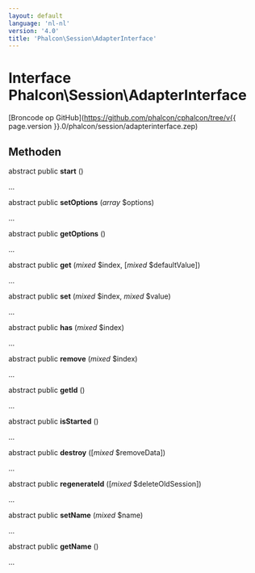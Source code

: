 ```yaml
---
layout: default
language: 'nl-nl'
version: '4.0'
title: 'Phalcon\Session\AdapterInterface'
---
```


# Interface **Phalcon\Session\AdapterInterface**

[Broncode op GitHub](https://github.com/phalcon/cphalcon/tree/v{{ page.version }}.0/phalcon/session/adapterinterface.zep)

## Methoden

abstract public **start** ()

...

abstract public **setOptions** (*array* $options)

...

abstract public **getOptions** ()

...

abstract public **get** (*mixed* $index, [*mixed* $defaultValue])

...

abstract public **set** (*mixed* $index, *mixed* $value)

...

abstract public **has** (*mixed* $index)

...

abstract public **remove** (*mixed* $index)

...

abstract public **getId** ()

...

abstract public **isStarted** ()

...

abstract public **destroy** ([*mixed* $removeData])

...

abstract public **regenerateId** ([*mixed* $deleteOldSession])

...

abstract public **setName** (*mixed* $name)

...

abstract public **getName** ()

...